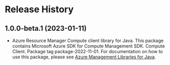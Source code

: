 # Release History

## 1.0.0-beta.1 (2023-01-11)

- Azure Resource Manager Compute client library for Java. This package contains Microsoft Azure SDK for Compute Management SDK. Compute Client. Package tag package-2022-11-01. For documentation on how to use this package, please see [Azure Management Libraries for Java](https://aka.ms/azsdk/java/mgmt).
